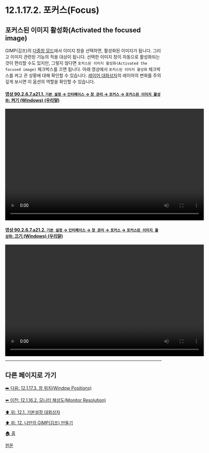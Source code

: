 # 12.1.17.2. 포커스(Focus)

## 포커스된 이미지 활성화(Activated the focused image)
GIMP(김프)의 [다중창 모드](./03-02-01-multi_window_mode.md)에서 이미지 창을 선택하면, 활성화된 이미지가 됩니다. 그리고 이미지 관련된 기능의 적용 대상이 됩니다. 선택한 이미지 창이 자동으로 활성화되는 것이 편리할 수도 있지만, 그렇지 않다면 `포커스된 이미지 활성화(Activated the focused image)` 체크박스를 끄면 됩니다. 아래 영상에서 `포커스된 이미지 활성화` 체크박스를 켜고 끈 상황에 대해 확인할 수 있습니다. [레이어 대화상자](./15-02-01-00-layers-dialog.md)의 레이어의 변화를 주의깊게 보시면 이 옵션의 역할을 확인할 수 있습니다.

<a id="90-02-06-07-a21-01"></a>

#### [영상 90.2.6.7.a21.1. `기본 설정` → `인터페이스` → `창 관리` → `포커스` → `포커스된 이미지 활성화`: 켜기 (Windows) (우리말)](./90-02-06-07-window-management.md#90-02-06-07-a21-01)
<video controls="controls" width="640" height="360"  src="https://github.com/wonder13662/gimp/assets/15767104/abd2c1c4-855e-4446-8006-155184cc2174"></video>

<a id="90-02-06-07-a21-02"></a>

#### [영상 90.2.6.7.a21.2. `기본 설정` → `인터페이스` → `창 관리` → `포커스` → `포커스된 이미지 활성화`: 끄기 (Windows) (우리말)](./90-02-06-07-window-management.md#90-02-06-07-a21-02)
<video controls="controls" width="640" height="360"  src="https://github.com/wonder13662/gimp/assets/15767104/495ed510-47d6-41f2-b8fb-c0625390e367"></video>

***

## 다른 페이지로 가기

[➡️ 다음: 12.1.17.3. 창 위치(Window Positions)](./12-01-17-03-window_positions.md)

[⬅️ 이전: 12.1.16.2. 모니터 해상도(Monitor Resolution)](./12-01-16-02-monitor_resolution.md)

[⬆️ 위: 12.1. 기본설정 대화상자](./12-01-00-preference-dialog.md)

[⬆️ 위: 12. 나만의 GIMP(김프) 만들기](./12-00-enrich-my-gimp.md)

[🏠 홈](./00-home.md)

[원문](https://docs.gimp.org/2.10/ko/gimp-pimping.html#gimp-prefs-display)
